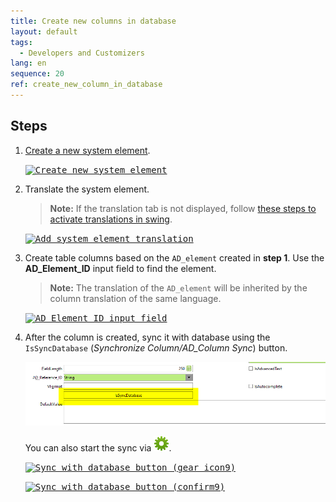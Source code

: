 ```yaml
---
title: Create new columns in database
layout: default
tags:  
  - Developers and Customizers
lang: en
sequence: 20
ref: create_new_column_in_database
---
```


<!--
See original issue comment: https://github.com/metasfresh/me03/issues/6700#issuecomment-760275788
-->

## Steps
1. [Create a new system element](create_new_system_element).

    <kbd><a href="https://user-images.githubusercontent.com/73820536/104612394-d3947a00-568e-11eb-8af2-dc0fe64503d6.png" title="Click to enlarge" target="\_blank"><img src="https://user-images.githubusercontent.com/73820536/104612394-d3947a00-568e-11eb-8af2-dc0fe64503d6.png" alt="Create new system element"></a></kbd>

1. Translate the system element.
    >**Note:** If the translation tab is not displayed, follow [these steps to activate translations in swing](activate_translations_tab).

    <kbd><a href="https://user-images.githubusercontent.com/73820536/104612520-f6269300-568e-11eb-8408-9809ac42f66d.png" title="Click to enlarge" target="\_blank"><img src="https://user-images.githubusercontent.com/73820536/104612520-f6269300-568e-11eb-8408-9809ac42f66d.png" alt="Add system element translation"></a></kbd>

1. Create table columns based on the `AD_element` created in **step 1**. Use the **AD_Element_ID** input field to find the element.
    >**Note:** The translation of the `AD_element` will be inherited by the column translation of the same language.

    <kbd><a href="https://user-images.githubusercontent.com/73820536/104692254-57db1180-5710-11eb-9578-2df283f50f44.png" title="Click to enlarge" target="\_blank"><img src="https://user-images.githubusercontent.com/73820536/104692254-57db1180-5710-11eb-9578-2df283f50f44.png" alt="AD_Element_ID input field"></a></kbd>

1. After the column is created, sync it with database using the `IsSyncDatabase` (*Synchronize Column/AD_Column Sync*) button.

    <kbd><a href="../../images/IsSyncDatabase_button.png" title="Click to enlarge" target="\_blank"><img src="../../images/IsSyncDatabase_button.png" alt="Sync with database button (IsSyncDatabase)"></a></kbd>

    You can also start the sync via ![](../../images/icons/Process24.png).

    <kbd><a href="https://user-images.githubusercontent.com/29163573/104921454-9e8f6c80-5999-11eb-987d-4f7685dd42e1.png" title="Click to enlarge" target="\_blank"><img src="https://user-images.githubusercontent.com/29163573/104921454-9e8f6c80-5999-11eb-987d-4f7685dd42e1.png" alt="Sync with database button (gear icon9)"></a></kbd>

    <kbd><a href="https://user-images.githubusercontent.com/73820536/104692498-c5873d80-5710-11eb-9e87-55ab9f915760.png" title="Click to enlarge" target="\_blank"><img src="https://user-images.githubusercontent.com/73820536/104692498-c5873d80-5710-11eb-9e87-55ab9f915760.png" alt="Sync with database button (confirm9)"></a></kbd>
